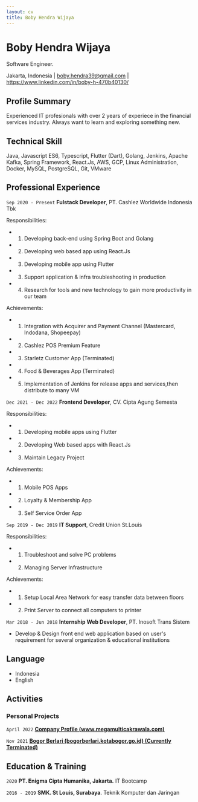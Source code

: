 ```yaml
---
layout: cv
title: Boby Hendra Wijaya
---
```

# Boby Hendra Wijaya
Software Engineer.

<div id="webaddress">
<text>Jakarta, Indonesia</text>
| <a href="mailto:boby.hendra39@gmail.com">boby.hendra39@gmail.com</a>
| <a href="https://www.linkedin.com/in/boby-h-470b40130/">https://www.linkedin.com/in/boby-h-470b40130/</a>
</div>


## Profile Summary
Experienced IT profesionals with over 2 years of experiece in the financial services industry.
Always want to learn and exploring something new.
## Technical Skill
Java, Javascript ES6, Typescript, Flutter (Dart), Golang, Jenkins, Apache Kafka, Spring Framework, React.Js, AWS, GCP, Linux Administration, Docker, MySQL, PostgreSQL, Git, VMware

## Professional Experience

`Sep 2020 - Present`
__Fulstack Developer__, PT. Cashlez Worldwide Indonesia Tbk

Responsibilities:
- 1) Developing back-end using Spring Boot and Golang
- 2) Developing web based app using React.Js
- 3) Developing mobile app using Flutter
- 3) Support application & infra troubleshooting in production
- 4) Research for tools and new technology to gain more productivity in our team

Achievements:
- 1) Integration with Acquirer and Payment Channel (Mastercard, Indodana, Shopeepay)
- 2) Cashlez POS Premium Feature
- 3) Starletz Customer App (Terminated)
- 4) Food & Beverages App (Terminated)
- 5) Implementation of Jenkins for release apps and services,then distribute to many VM

`Dec 2021 - Dec 2022`
__Frontend Developer__, CV. Cipta Agung Semesta

Responsibilities:
- 1) Developing mobile apps using Flutter
- 2) Developing Web based apps with React.Js
- 3) Maintain Legacy Project

Achievements:
- 1) Mobile POS Apps
- 2) Loyalty & Membership App
- 3) Self Service Order App

`Sep 2019 - Dec 2019`
__IT Support__, Credit Union St.Louis

Responsibilities:
- 1) Troubleshoot and solve PC problems
- 2) Managing Server Infrastructure

Achievements:
- 1) Setup Local Area Network for easy transfer data between floors
- 2) Print Server to connect all computers to printer

`Mar 2018 - Jun 2018`
__Internship Web Developer__, PT. Inosoft Trans Sistem

- Develop & Design front end web application based on user's requirement for several
 organization & educational institutions

## Language
- Indonesia
- English

<!-- <div style="page-break-after: always;"></div> -->
## Activities
### Personal Projects
`April 2022`
[**Company Profile (www.megamulticakrawala.com)**](https://www.megamulticakrawala.com)

`Nov 2021`
[**Bogor Berlari (bogorberlari.kotabogor.go.id) (Currently Terminated)**](https://bogorberlari.kotabogor.go.id)

## Education & Training

`2020`
__PT. Enigma Cipta Humanika, Jakarta.__ IT Bootcamp

`2016 - 2019`
__SMK. St Louis, Surabaya__. Teknik Komputer dan Jaringan

<!-- ### Footer
Last updated: April 2023 -->
